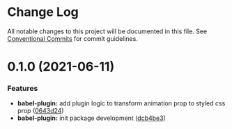 # Change Log

All notable changes to this project will be documented in this file.
See [Conventional Commits](https://conventionalcommits.org) for commit guidelines.

# 0.1.0 (2021-06-11)


### Features

* **babel-plugin:** add plugin logic to transform animation prop to styled css prop ([0643d24](https://github.com/frigobar/frigobar/commit/0643d24599c0b93c13b5181ea6c5f3201cc3316e))
* **babel-plugin:** init package development ([dcb4be3](https://github.com/frigobar/frigobar/commit/dcb4be3d3bb8c9240ea9c0dafc2909c6b8d3e071))
